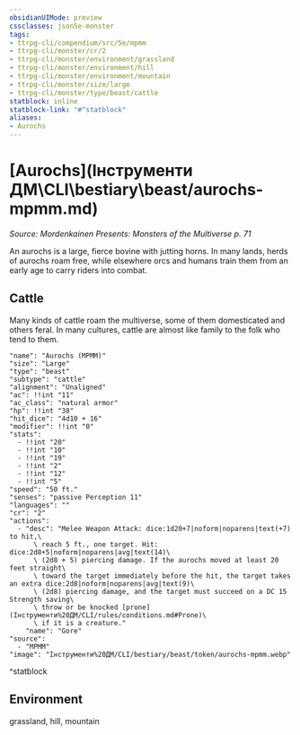 ```yaml
---
obsidianUIMode: preview
cssclasses: json5e-monster
tags:
- ttrpg-cli/compendium/src/5e/mpmm
- ttrpg-cli/monster/cr/2
- ttrpg-cli/monster/environment/grassland
- ttrpg-cli/monster/environment/hill
- ttrpg-cli/monster/environment/mountain
- ttrpg-cli/monster/size/large
- ttrpg-cli/monster/type/beast/cattle
statblock: inline
statblock-link: "#^statblock"
aliases:
- Aurochs
---
```

# [Aurochs](Інструменти ДМ\CLI\bestiary\beast/aurochs-mpmm.md)
*Source: Mordenkainen Presents: Monsters of the Multiverse p. 71*  

An aurochs is a large, fierce bovine with jutting horns. In many lands, herds of aurochs roam free, while elsewhere orcs and humans train them from an early age to carry riders into combat.

## Cattle

Many kinds of cattle roam the multiverse, some of them domesticated and others feral. In many cultures, cattle are almost like family to the folk who tend to them.

```statblock
"name": "Aurochs (MPMM)"
"size": "Large"
"type": "beast"
"subtype": "cattle"
"alignment": "Unaligned"
"ac": !!int "11"
"ac_class": "natural armor"
"hp": !!int "38"
"hit_dice": "4d10 + 16"
"modifier": !!int "0"
"stats":
  - !!int "20"
  - !!int "10"
  - !!int "19"
  - !!int "2"
  - !!int "12"
  - !!int "5"
"speed": "50 ft."
"senses": "passive Perception 11"
"languages": ""
"cr": "2"
"actions":
  - "desc": "Melee Weapon Attack: dice:1d20+7|noform|noparens|text(+7) to hit,\
      \ reach 5 ft., one target. Hit: dice:2d8+5|noform|noparens|avg|text(14)\
      \ (2d8 + 5) piercing damage. If the aurochs moved at least 20 feet straight\
      \ toward the target immediately before the hit, the target takes an extra dice:2d8|noform|noparens|avg|text(9)\
      \ (2d8) piercing damage, and the target must succeed on a DC 15 Strength saving\
      \ throw or be knocked [prone](Інструменти%20ДМ/CLI/rules/conditions.md#Prone)\
      \ if it is a creature."
    "name": "Gore"
"source":
  - "MPMM"
"image": "Інструменти%20ДМ/CLI/bestiary/beast/token/aurochs-mpmm.webp"
```
^statblock

## Environment

grassland, hill, mountain